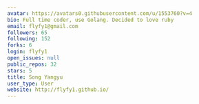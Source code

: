 ```yaml
---
avatar: https://avatars0.githubusercontent.com/u/1553760?v=4
bio: Full time coder, use Golang. Decided to love ruby
email: flyfy1@gmail.com
followers: 65
following: 152
forks: 6
login: flyfy1
open_issues: null
public_repos: 32
stars: 5
title: Song Yangyu
user_type: User
website: http://flyfy1.github.io/
---
```

